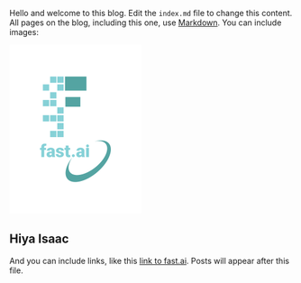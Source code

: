 Hello and welcome to this blog. Edit the `index.md` file to change this content. All pages on the blog, including this one, use [Markdown](https://guides.github.com/features/mastering-markdown/). You can include images:

![Image of fast.ai logo](images/logo.png)

## Hiya Isaac

And you can include links, like this [link to fast.ai](https://www.fast.ai). Posts will appear after this file. 
